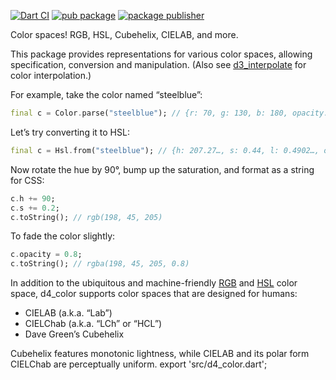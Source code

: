[![Dart CI](https://github.com/luizbarboza/d4_color/actions/workflows/ci.yml/badge.svg)](https://github.com/luizbarboza/d4_color/actions/workflows/ci.yml)
[![pub package](https://img.shields.io/pub/v/d4_color.svg)](https://pub.dev/packages/d4_color)
[![package publisher](https://img.shields.io/pub/publisher/d4_color.svg)](https://pub.dev/packages/d4_color/publisher)

Color spaces! RGB, HSL, Cubehelix, CIELAB, and more.

This package provides representations for various color spaces, allowing
specification, conversion and manipulation. (Also see
[d3_interpolate](https://pub.dev/packages/d4_interpolate) for color
interpolation.)

For example, take the color named “steelblue”:

```dart
final c = Color.parse("steelblue"); // {r: 70, g: 130, b: 180, opacity: 1}
```

Let’s try converting it to HSL:

```dart
final c = Hsl.from("steelblue"); // {h: 207.27…, s: 0.44, l: 0.4902…, opacity: 1}
```

Now rotate the hue by 90°, bump up the saturation, and format as a string for CSS:

```dart
c.h += 90;
c.s += 0.2;
c.toString(); // rgb(198, 45, 205)
```

To fade the color slightly:

```dart
c.opacity = 0.8;
c.toString(); // rgba(198, 45, 205, 0.8)
```

In addition to the ubiquitous and machine-friendly
[RGB](https://pub.dev/documentation/d4_color/latest/d4_color/Rgb-class.html)
and
[HSL](https://pub.dev/documentation/d4_color/latest/d4_color/Hsl-class.html)
color space, d4_color supports color spaces that are designed for humans:

* CIELAB (a.k.a. “Lab”)
* CIELChab (a.k.a. “LCh” or “HCL”)
* Dave Green’s Cubehelix

Cubehelix features monotonic lightness, while CIELAB and its polar form
CIELChab are perceptually uniform.
export 'src/d4_color.dart';

